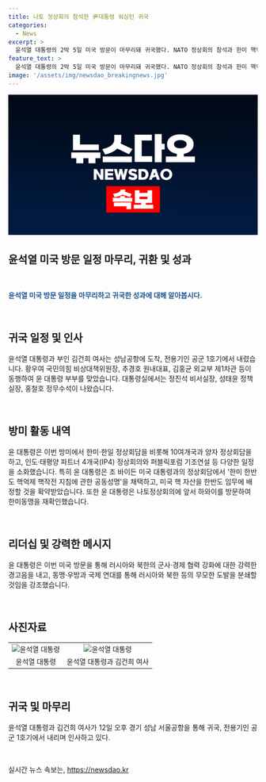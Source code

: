 ```yaml
---
title: 나토 정상회의 참석한 尹대통령 워싱턴 귀국
categories:
  - News
excerpt: >
  윤석열 대통령의 2박 5일 미국 방문이 마무리돼 귀국했다. NATO 정상회의 참석과 한미 핵억제 합의 등으로 국내외 이목을 사로잡았다. 미국 대통령 및 다른 국가 지도자들과 양자 회담을 통해 다양한 이슈를 논의하며 한미동맹을 강화했다. 특히, 북한의 도발에 대한 경고와 러시아, 북한과의 관련 협력에 대한 강력한 메시지를 전달했다. 이에 대한 국내 외 반응이 예상된다.
feature_text: >
  윤석열 대통령의 2박 5일 미국 방문이 마무리돼 귀국했다. NATO 정상회의 참석과 한미 핵억제 합의 등으로 국내외 이목을 사로잡았다. 미국 대통령 및 다른 국가 지도자들과 양자 회담을 통해 다양한 이슈를 논의하며 한미동맹을 강화했다. 특히, 북한의 도발에 대한 경고와 러시아, 북한과의 관련 협력에 대한 강력한 메시지를 전달했다. 이에 대한 국내 외 반응이 예상된다.
image: '/assets/img/newsdao_breakingnews.jpg'
---
```


<p><img src="/assets/img/newsdao_breakingnews.jpg" alt="ranknews 속보" /></p>

<h2>윤석열 미국 방문 일정 마무리, 귀환 및 성과</h2>

<p data-ke-size="size16">&nbsp;</p>

<p data-ke-size="size16"><b><span style="color: #1a5490;">윤석열 미국 방문 일정을 마무리하고 귀국한 성과에 대해 알아봅시다.</span></b></p>

<p data-ke-size="size16">&nbsp;</p>

<h2 data-ke-size="size26">귀국 일정 및 인사</h2>

<p data-ke-size="size16">윤석열 대통령과 부인 김건희 여사는 성남공항에 도착, 전용기인 공군 1호기에서 내렸습니다. 황우여 국민의힘 비상대책위원장, 추경호 원내대표, 김홍균 외교부 제1차관 등이 동행하여 윤 대통령 부부를 맞았습니다. 대통령실에서는 정진석 비서실장, 성태윤 정책실장, 홍철호 정무수석이 나왔습니다.</p>

<p data-ke-size="size16">&nbsp;</p>

<h2 data-ke-size="size26">방미 활동 내역</h2>

<p data-ke-size="size16">윤 대통령은 이번 방미에서 한미·한일 정상회담을 비롯해 10여개국과 양자 정상회담을 하고, 인도·태평양 파트너 4개국(IP4) 정상회의와 퍼블릭포럼 기조연설 등 다양한 일정을 소화했습니다. 특히 윤 대통령은 조 바이든 미국 대통령과의 정상회담에서 '한미 한반도 핵억제 핵작전 지침에 관한 공동성명'을 채택하고, 미국 핵 자산을 한반도 임무에 배정할 것을 확약받았습니다. 또한 윤 대통령은 나토정상회의에 앞서 하와이를 방문하여 한미동맹을 재확인했습니다.</p>

<p data-ke-size="size16">&nbsp;</p>

<h2 data-ke-size="size26">리더십 및 강력한 메시지</h2>

<p data-ke-size="size16">윤 대통령은 이번 미국 방문을 통해 러시아와 북한의 군사·경제 협력 강화에 대한 강력한 경고음을 내고, 동맹·우방과 국제 연대를 통해 러시아와 북한 등의 무모한 도발을 분쇄할 것임을 강조했습니다.</p>

<p data-ke-size="size16">&nbsp;</p>

<h2 data-ke-size="size26">사진자료</h2>

<table>
<tbody>
<tr>
<td style="text-align: center;"><img src="https://via.placeholder.com/150" alt="윤석열 대통령" width="150" height="150" /></td>
<td style="text-align: center;"><img src="https://via.placeholder.com/150" alt="윤석열 대통령" width="150" height="150" /></td>
</tr>
<tr>
<td style="text-align: center;">윤석열 대통령</td>
<td style="text-align: center;">윤석열 대통령과 김건희 여사</td>
</tr>
</tbody>
</table>

<p data-ke-size="size16">&nbsp;</p>

<h2 data-ke-size="size26">귀국 및 마무리</h2>

<p data-ke-size="size16">윤석열 대통령과 김건희 여사가 12일 오후 경기 성남 서울공항을 통해 귀국, 전용기인 공군 1호기에서 내리며 인사하고 있다.</p>

<p data-ke-size="size16">&nbsp;</p>
실시간 뉴스 속보는, <a href="https://newsdao.kr" rel="dofollow">https://newsdao.kr</a>


